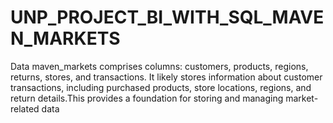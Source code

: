 # UNP_PROJECT_BI_WITH_SQL_MAVEN_MARKETS

Data maven_markets comprises columns: customers, products, regions, returns, stores, and transactions. It likely stores information about customer transactions, including purchased products, store locations, regions, and return details.This provides a foundation for storing and managing market-related data


